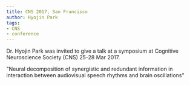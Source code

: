 ```yaml
---
title: CNS 2017, San Francisco
author: Hyojin Park
tags: 
- CNS
- conference
---
```

Dr. Hyojin Park was invited to give a talk at a symposium at Cognitive Neuroscience Society (CNS) 25-28 Mar 2017. <br>

"Neural decomposition of synergistic and redundant information in interaction between audiovisual speech rhythms and brain oscillations"

